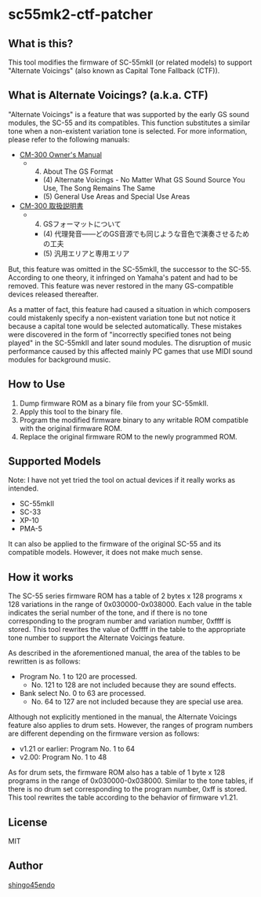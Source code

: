 sc55mk2-ctf-patcher
===================


What is this?
-------------

This tool modifies the firmware of SC-55mkII (or related models) to support "Alternate Voicings" (also known as Capital Tone Fallback (CTF)).


What is Alternate Voicings? (a.k.a. CTF)
----------------------------------------

"Alternate Voicings" is a feature that was supported by the early GS sound modules, the SC-55 and its compatibles. This function substitutes a similar tone when a non-existent variation tone is selected. For more information, please refer to the following manuals:

* [CM-300 Owner's Manual](https://web.archive.org/web/20140826121448/http://media.rolandus.com/manuals/CM-300_OM.pdf)
	* 4. About The GS Format
		* (4) Alternate Voicings - No Matter What GS Sound Source You Use, The Song Remains The Same
		* (5) General Use Areas and Special Use Areas
* [CM-300 取扱説明書](http://lib.roland.co.jp/support/jp/manuals/res/62265292/CM-300_j.pdf)
	* 4. GSフォーマットについて
		* (4) 代理発音――どのGS音源でも同じような音色で演奏させるための工夫
		* (5) 汎用エリアと専用エリア

But, this feature was omitted in the SC-55mkII, the successor to the SC-55. According to one theory, it infringed on Yamaha's patent and had to be removed. This feature was never restored in the many GS-compatible devices released thereafter.

As a matter of fact, this feature had caused a situation in which composers could mistakenly specify a non-existent variation tone but not notice it because a capital tone would be selected automatically. These mistakes were discovered in the form of "incorrectly specified tones not being played" in the SC-55mkII and later sound modules. The disruption of music performance caused by this affected mainly PC games that use MIDI sound modules for background music.


How to Use
----------

1. Dump firmware ROM as a binary file from your SC-55mkII.
2. Apply this tool to the binary file.
3. Program the modified firmware binary to any writable ROM compatible with the original firmware ROM.
4. Replace the original firmware ROM to the newly programmed ROM.


Supported Models
----------------

Note: I have not yet tried the tool on actual devices if it really works as intended.

* SC-55mkII
* SC-33
* XP-10
* PMA-5

It can also be applied to the firmware of the original SC-55 and its compatible models. However, it does not make much sense.


How it works
------------

The SC-55 series firmware ROM has a table of 2 bytes x 128 programs x 128 variations in the range of 0x030000-0x038000. Each value in the table indicates the serial number of the tone, and if there is no tone corresponding to the program number and variation number, 0xffff is stored. This tool rewrites the value of 0xffff in the table to the appropriate tone number to support the Alternate Voicings feature.

As described in the aforementioned manual, the area of the tables to be rewritten is as follows:

* Program No. 1 to 120 are processed.
	* No. 121 to 128 are not included because they are sound effects.
* Bank select No. 0 to 63 are processed.
	* No. 64 to 127 are not included because they are special use area.

Although not explicitly mentioned in the manual, the Alternate Voicings feature also applies to drum sets. However, the ranges of program numbers are different depending on the firmware version as follows:

* v1.21 or earlier: Program No. 1 to 64
* v2.00: Program No. 1 to 48

As for drum sets, the firmware ROM also has a table of 1 byte x 128 programs in the range of 0x030000-0x038000. Similar to the tone tables, if there is no drum set corresponding to the program number, 0xff is stored. This tool rewrites the table according to the behavior of firmware v1.21.


License
-------

MIT


Author
------

[shingo45endo](https://github.com/shingo45endo)
